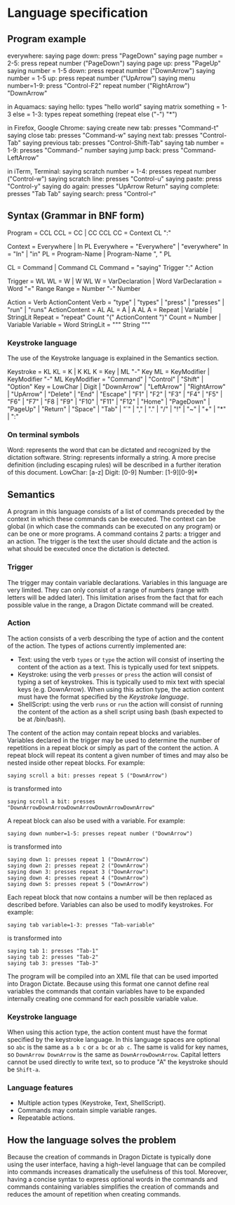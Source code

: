 Language specification
======================

Program example
---------------

everywhere:
saying page down: press "PageDown"
saying page number = 2-5: press repeat number ("PageDown")
saying page up: press "PageUp"
saying number = 1-5 down: press repeat number ("DownArrow")
saying number = 1-5 up: press repeat number ("UpArrow")
saying menu number=1-9: press "Control-F2" repeat number ("RightArrow") "DownArrow"

in Aquamacs:
saying hello: types "hello world"
saying matrix something = 1-3 else = 1-3: types repeat something (repeat else ("-") "*")

in Firefox, Google Chrome:
saying create new tab: presses "Command-t"
saying close tab: presses "Command-w"
saying next tab: presses "Control-Tab"
saying previous tab: presses "Control-Shift-Tab"
saying tab number = 1-9: presses "Command-" number
saying jump back: press "Command-LeftArrow"

in iTerm, Terminal:
saying scratch number = 1-4: presses repeat number ("Control-w")
saying scratch line: presses "Control-u"
saying paste: press "Control-y"
saying do again: presses "UpArrow Return"
saying complete: presses "Tab Tab"
saying search: press "Control-r"


Syntax (Grammar in BNF form)
----------------------------

Program = CCL
CCL = CC | CC CCL
CC = Context CL ":"

Context = Everywhere | In PL
Everywhere = "Everywhere" | "everywhere"
In = "In" | "in"
PL = Program-Name | Program-Name ", " PL

CL = Command | Command CL
Command = "saying" Trigger ":" Action

Trigger = WL
WL = W | W WL
W = VarDeclaration | Word
VarDeclaration = Word "=" Range
Range = Number "-" Number

Action = Verb ActionContent
Verb = "type" | "types" | "press" | "presses" | "run" | "runs"
ActionContent = AL
AL = A | A AL
A = Repeat | Variable | StringLit
Repeat = "repeat" Count "(" ActionContent ")"
Count = Number | Variable
Variable = Word
StringLit = """ String """


### Keystroke language

The use of the Keystroke language is explained in the Semantics section.

Keystroke = KL
KL = K | K KL
K = Key | ML "-" Key
ML = KeyModifier | KeyModifier "-" ML
KeyModifier = "Command" | "Control" | "Shift" | "Option"
Key = LowChar | Digit |
  "DownArrow" | "LeftArrow" | "RightArrow" | "UpArrow" | "Delete" | "End" | "Escape" |
  "F1" | "F2" | "F3" | "F4" | "F5" | "F6" | "F7" | "F8 | "F9" | "F10" | "F11" | "F12" |
  "Home" | "PageDown" | "PageUp" | "Return" | "Space" | "Tab" |
  "`" | "," | "." | "/" | "!" | "~" | "+" | "*" | ":"


### On terminal symbols

Word: represents the word that can be dictated and recognized by the dictation software.
String: represents informally a string. A more precise definition (including escaping rules) will be
described in a further iteration of this document.
LowChar: [a-z]
Digit: [0-9]
Number: [1-9][0-9]*


Semantics
---------

A program in this language consists of a list of commands preceded by the context in which these
commands can be executed. The context can be global (in which case the commands can be executed on
any program) or can be one or more programs. A command contains 2 parts: a trigger and an action.
The trigger is the text the user should dictate and the action is what should be executed once the
dictation is detected.

### Trigger

The trigger may contain variable declarations. Variables in this language are very limited. They can
only consist of a range of numbers (range with letters will be added later). This limitation arises
from the fact that for each possible value in the range, a Dragon Dictate command will be created.

### Action

The action consists of a verb describing the type of action and the content of the action.
The types of actions currently implemented are:
- Text: using the verb `types` or `type` the action will consist of inserting the content of the
  action as a text. This is typically used for text snippets.
- Keystroke: using the verb `presses` or `press` the action will consist of typing a set of
  keystrokes. This is typically used to mix text with special keys (e.g. DownArrow). When using this
  action type, the action content must have the format specified by the *Keystroke language*.
- ShellScript: using the verb `runs` or `run` the action will consist of running the content of the
  action as a shell script using bash (bash expected to be at /bin/bash).

The content of the action may contain repeat blocks and variables. Variables declared in the trigger
may be used to determine the number of repetitions in a repeat block or simply as part of the
content the action. A repeat block will repeat its content a given number of times and may also be
nested inside other repeat blocks. For example:

    saying scroll a bit: presses repeat 5 ("DownArrow")

is transformed into

    saying scroll a bit: presses "DownArrowDownArrowDownArrowDownArrowDownArrow"

A repeat block can also be used with a variable. For example:

    saying down number=1-5: presses repeat number ("DownArrow")

is transformed into

    saying down 1: presses repeat 1 ("DownArrow")
    saying down 2: presses repeat 2 ("DownArrow")
    saying down 3: presses repeat 3 ("DownArrow")
    saying down 4: presses repeat 4 ("DownArrow")
    saying down 5: presses repeat 5 ("DownArrow")

Each repeat block that now contains a number will be then replaced as described before. Variables
can also be used to modify keystrokes. For example:

    saying tab variable=1-3: presses "Tab-variable"

is transformed into

    saying tab 1: presses "Tab-1"
    saying tab 2: presses "Tab-2"
    saying tab 3: presses "Tab-3"

The program will be compiled into an XML file that can be used imported into Dragon Dictate. Because
using this format one cannot define real variables the commands that contain variables have to be
expanded internally creating one command for each possible variable value.

### Keystroke language

When using this action type, the action content must have the format specified by the keystroke
language. In this language spaces are optional so `abc` is the same as `a b c` or `a bc` or `ab c`.
The same is valid for key names, so `DownArrow DownArrow` is the same as `DownArrowDownArrow`.
Capital letters cannot be used directly to write text, so to produce "A" the keystroke should be
`Shift-a`.

### Language features

- Multiple action types (Keystroke, Text, ShellScript).
- Commands may contain simple variable ranges.
- Repeatable actions.


How the language solves the problem
-----------------------------------

Because the creation of commands in Dragon Dictate is typically done using the user interface,
having a high-level language that can be compiled into commands increases dramatically the
usefulness of this tool. Moreover, having a concise syntax to express optional words in the commands
and commands containing variables simplifies the creation of commands and reduces the amount of
repetition when creating commands.

